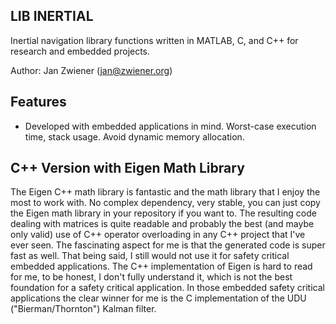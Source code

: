 LIB INERTIAL
------------

Inertial navigation library functions written in MATLAB, C, and C++ for
research and embedded projects.

Author: Jan Zwiener (jan@zwiener.org)


Features
--------

 - Developed with embedded applications in mind. Worst-case execution time, stack usage.
   Avoid dynamic memory allocation.


C++ Version with Eigen Math Library
-----------------------------------

The Eigen C++ math library is fantastic and the math library that I enjoy the most to work with. No complex dependency, very stable, you can just copy the Eigen math library in your repository if you want to. The resulting code dealing with matrices is quite readable and probably the best (and maybe only valid) use of C++ operator overloading in any C++ project that I've ever seen. The fascinating aspect for me is that the generated code is super fast as well.
That being said, I still would not use it for safety critical embedded applications. The C++ implementation of Eigen is hard to read for me, to be honest, I don't fully understand it, which is not the best foundation for a safety critical application. In those embedded safety critical applications the clear winner for me is the C implementation of the UDU ("Bierman/Thornton") Kalman filter.



